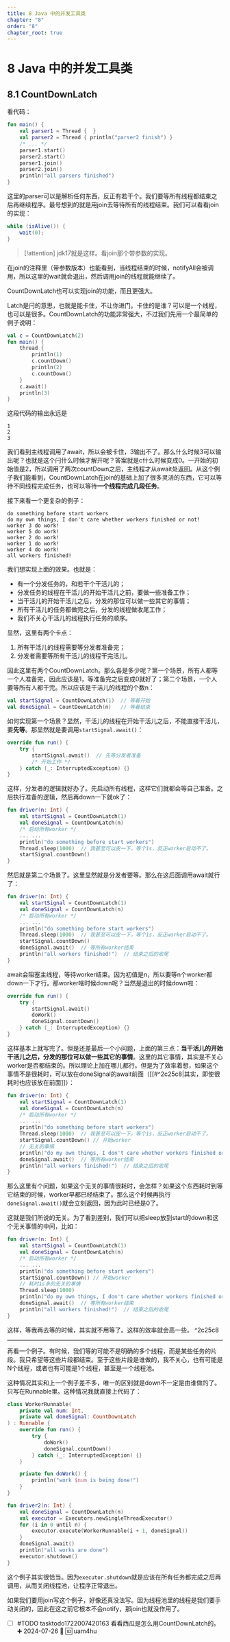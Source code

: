 ```yaml
---
title: 8 Java 中的并发工具类
chapter: "8"
order: "8"
chapter_root: true
---
```


# 8 Java 中的并发工具类

## 8.1 CountDownLatch

看代码：

```kotlin
fun main() {
    val parser1 = Thread {  }
    val parser2 = Thread { println("parser2 finish") }
    /* ... */
    parser1.start()
    parser2.start()
    parser1.join()
    parser2.join()
    println("all parsers finished")
}
```

这里的parser可以是解析任何东西，反正有若干个。我们要等所有线程都结束之后再继续程序。最号想到的就是用join去等待所有的线程结束。我们可以看看join的实现：

```java
while (isAlive()) {
	wait(0);
}
```

> [!attention]
> jdk17就是这样。看join那个带参数的实现。

在join的注释里（带参数版本）也能看到，当线程结束的时候，notifyAll会被调用，所以这里的wait就会退出，然后调用join的线程就能继续了。

CountDownLatch也可以实现join的功能，而且更强大。

Latch是闩的意思，也就是能卡住，不让你进门。卡住的是谁？可以是一个线程，也可以是很多。CountDownLatch的功能非常强大，不过我们先用一个最简单的例子说明：

```kotlin
val c = CountDownLatch(2)
fun main() {
    thread {
        println(1)
        c.countDown()
        println(2)
        c.countDown()
    }
    c.await()
    println(3)
}
```

这段代码的输出永远是

```
1
2
3
```

我们看到主线程调用了await，所以会被卡住，3输出不了。那么什么时候3可以输出呢？也就是这个闩什么时候才解开呢？答案就是c什么时候变成0。一开始的初始值是2，所以调用了两次countDown之后，主线程才从await处返回。从这个例子我们能看到，CountDownLatch在join的基础上加了很多灵活的东西，它可以等待不同线程完成任务，也可以等待**一个线程完成几段任务**。

接下来看一个更复杂的例子：

```
do something before start workers
do my own things, I don't care whether workers finished or not!
worker 3 do work!
worker 5 do work!
worker 2 do work!
worker 1 do work!
worker 4 do work!
all workers finished!
```

我们想实现上面的效果。也就是：

- 有一个分发任务的，和若干个干活儿的；
- 分发任务的线程在干活儿的开始干活儿之前，要做一些准备工作；
- 当干活儿的开始干活儿之后，分发的那位可以做一些其它的事情；
- 所有干活儿的任务都做完之后，分发的线程做收尾工作；
- 我们不关心干活儿的线程执行任务的顺序。

显然，这里有两个卡点：

1. 所有干活儿的线程需要等分发者准备完；
2. 分发者需要等所有干活儿的线程干完活儿。

因此这里有两个CountDownLatch。那么各是多少呢？第一个场景，所有人都等一个人准备完，因此应该是1，等准备完之后变成0就好了；第二个场景，一个人要等所有人都干完。所以应该是干活儿的线程的个数n：

```kotlin
val startSignal = CountDownLatch(1)  // 等着开始
val doneSignal = CountDownLatch(n)   // 等着结束
```

如何实现第一个场景？显然，干活儿的线程在开始干活儿之后，不能直接干活儿，要**先等**。那显然就是要调用`startSignal.await()`：

```kotlin
override fun run() {
	try {
		startSignal.await()  // 先等分发者准备
		/* 开始工作 */
	} catch (_: InterruptedException) {}
}
```

这样，分发者的逻辑就好办了。先启动所有线程，这样它们就都会等自己准备。之后执行准备的逻辑，然后再down一下就ok了：

```kotlin
fun driver(n: Int) {
    val startSignal = CountDownLatch(1)
    val doneSignal = CountDownLatch(n)
    /* 启动所有worker */
    ... ...
    println("do something before start workers")
    Thread.sleep(1000)  // 我甚至可以皮一下，等个1s，反正worker启动不了。
    startSignal.countDown()
}
```

然后就是第二个场景了。这里显然就是分发者要等。那么在这后面调用await就行了：

```kotlin
fun driver(n: Int) {
    val startSignal = CountDownLatch(1)
    val doneSignal = CountDownLatch(n)
    /* 启动所有worker */
    ... ...
    println("do something before start workers")
    Thread.sleep(1000)  // 我甚至可以皮一下，等个1s，反正worker启动不了。
    startSignal.countDown()
    doneSignal.await()  // 等所有worker结束
    println("all workers finished!")  // 结束之后的收尾
}
```

await会阻塞主线程，等待worker结束。因为初值是n，所以要等n个worker都down一下才行。那worker啥时候down呢？当然是退出的时候down啦：

```kotlin
override fun run() {
	try {
		startSignal.await()
		doWork()
		doneSignal.countDown()
	} catch (_: InterruptedException) {}
}
```

这样基本上就写完了。但是还差最后一个小问题，上面的第三点：**当干活儿的开始干活儿之后，分发的那位可以做一些其它的事情**。这里的其它事情，其实是不关心worker是否都结束的。所以理论上加在哪儿都行。但是为了效率着想，如果这个事情不是很耗时，可以放在doneSignal的await前面（[[#^2c25c8|其实，即使很耗时也应该放在前面]]）：

```kotlin
fun driver(n: Int) {
    val startSignal = CountDownLatch(1)
    val doneSignal = CountDownLatch(n)
    /* 启动所有worker */
    ... ...
    println("do something before start workers")
    Thread.sleep(1000)  // 我甚至可以皮一下，等个1s，反正worker启动不了。
    startSignal.countDown() // 开始worker
    // 无关的事情
    println("do my own things, I don't care whether workers finished or not!")
    doneSignal.await()  // 等所有worker结束
    println("all workers finished!")  // 结束之后的收尾
}
```

那么这里有个问题，如果这个无关的事情很耗时，会怎样？如果这个东西耗时到等它结束的时候，worker早都已经结束了。那么这个时候再执行`doneSignal.await()`就会立刻返回，因为此时已经是0了。

这就是我们所说的无关。为了看到差别，我们可以把sleep放到start的down和这个无关事情的中间，比如：

```kotlin
fun driver(n: Int) {
    val startSignal = CountDownLatch(1)
    val doneSignal = CountDownLatch(n)
    /* 启动所有worker */
    ... ...
    println("do something before start workers")
    startSignal.countDown() // 开始worker
    // 耗时1s多的无关的事情
    Thread.sleep(1000)
    println("do my own things, I don't care whether workers finished or not!")
    doneSignal.await()  // 等所有worker结束
    println("all workers finished!")  // 结束之后的收尾
}
```

这样，等我再去等的时候，其实就不用等了。这样的效率就会高一些。 ^2c25c8

---

再看一个例子。有时候，我们等的可能不是明确的多个线程，而是某些任务的片段。我只希望等这些片段都结束。至于这些片段是谁做的，我不关心，也有可能是N个线程，或者也有可能是1个线程，甚至是一个线程池。

这种情况其实和上一个例子差不多，唯一的区别就是down不一定是由谁做的了。只写在Runnable里。这种情况我就直接上代码了：

```kotlin
class WorkerRunnable(
    private val num: Int,
    private val doneSignal: CountDownLatch
) : Runnable {
    override fun run() {
        try {
            doWork()
            doneSignal.countDown()
        } catch (_: InterruptedException) {}
    }

    private fun doWork() {
        println("work $num is being done!")
    }
}

fun driver2(n: Int) {
    val doneSignal = CountDownLatch(n)
    val executor = Executors.newSingleThreadExecutor()
    for (i in 0 until n) {
        executor.execute(WorkerRunnable(i + 1, doneSignal))
    }
    doneSignal.await()
    println("all works are done")
    executor.shutdown()
}
```

这个例子其实很恰当。因为`executor.shutdown`就是应该在所有任务都完成之后再调用，从而关闭线程池，让程序正常退出。

如果我们要用join写这个例子，好像还真没法写。因为线程池里的线程是我们要手动关闭的，因此在这之前它根本不会notify，那join也就没作用了。

- [ ] #TODO tasktodo1722007420163 看看西瓜是怎么用CountDownLatch的。 ➕ 2024-07-26 🔺 🆔 uam4hu

